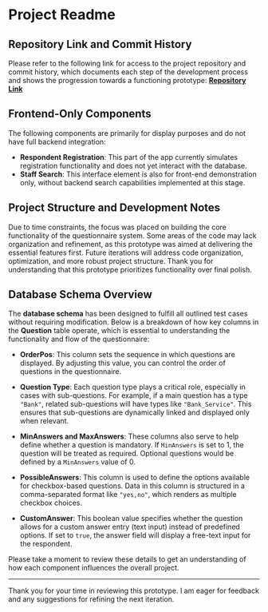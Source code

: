 # Project Readme

## Repository Link and Commit History
Please refer to the following link for access to the project repository and commit history, which documents each step of the development process and shows the progression towards a functioning prototype:
[**Repository Link**](https://your-repo-link-here)

## Frontend-Only Components
The following components are primarily for display purposes and do not have full backend integration:
- **Respondent Registration**: This part of the app currently simulates registration functionality and does not yet interact with the database.
- **Staff Search**: This interface element is also for front-end demonstration only, without backend search capabilities implemented at this stage.

## Project Structure and Development Notes
Due to time constraints, the focus was placed on building the core functionality of the questionnaire system. Some areas of the code may lack organization and refinement, as this prototype was aimed at delivering the essential features first. Future iterations will address code organization, optimization, and more robust project structure. Thank you for understanding that this prototype prioritizes functionality over final polish.

## Database Schema Overview
The **database schema** has been designed to fulfill all outlined test cases without requiring modification. Below is a breakdown of how key columns in the **Question** table operate, which is essential to understanding the functionality and flow of the questionnaire:

- **OrderPos**: This column sets the sequence in which questions are displayed. By adjusting this value, you can control the order of questions in the questionnaire.

- **Question Type**: Each question type plays a critical role, especially in cases with sub-questions. For example, if a main question has a type `"Bank"`, related sub-questions will have types like `"Bank_Service"`. This ensures that sub-questions are dynamically linked and displayed only when relevant.

- **MinAnswers and MaxAnswers**: These columns also serve to help define whether a question is mandatory. If `MinAnswers` is set to 1, the question will be treated as required. Optional questions would be defined by a `MinAnswers` value of 0.

- **PossibleAnswers**: This column is used to define the options available for checkbox-based questions. Data in this column is structured in a comma-separated format like `"yes,no"`, which renders as multiple checkbox choices.

- **CustomAnswer**: This boolean value specifies whether the question allows for a custom answer entry (text input) instead of predefined options. If set to `true`, the answer field will display a free-text input for the respondent.

Please take a moment to review these details to get an understanding of how each component influences the overall project.

---

Thank you for your time in reviewing this prototype. I am eager for feedback and any suggestions for refining the next iteration.
